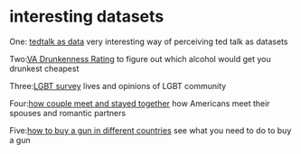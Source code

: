 # interesting datasets
One: [tedtalk as data](https://culturalanalytics.org/2019/07/ted-talks-as-data/)
very interesting way of perceiving ted talk as datasets

Two:[VA Drunkenness Rating](https://twitter.com/_cingraham/status/449353017733943296)
to figure out which alcohol would get you drunkest cheapest

Three:[LGBT survey](https://www.kaggle.com/ruslankl/european-union-lgbt-survey-2012/downloads/european-union-lgbt-survey-2012.zip/5)
lives and opinions of LGBT community

Four:[how couple meet and stayed together](https://data.stanford.edu/hcmst)
how Americans meet their spouses and romantic partners

Five:[how to buy a gun in different countries](https://www.nytimes.com/interactive/2018/03/02/world/international-gun-laws.html)
see what you need to do to buy a gun
